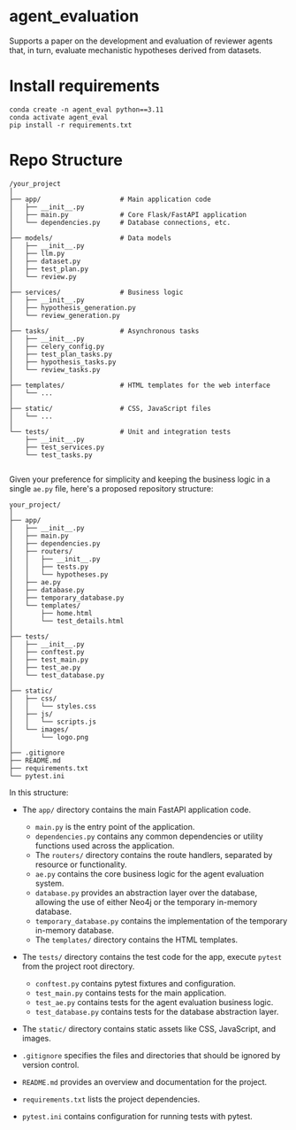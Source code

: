 # agent_evaluation
Supports a paper on the development and evaluation of reviewer agents that, in turn, evaluate mechanistic hypotheses derived from datasets.

# Install requirements 

```
conda create -n agent_eval python==3.11
conda activate agent_eval
pip install -r requirements.txt
```

# Repo Structure

```
/your_project
│
├── app/                    # Main application code
│   ├── __init__.py
│   ├── main.py             # Core Flask/FastAPI application
│   └── dependencies.py     # Database connections, etc.
│
├── models/                 # Data models
│   ├── __init__.py
│   ├── llm.py
│   ├── dataset.py
│   ├── test_plan.py
│   └── review.py
│
├── services/               # Business logic
│   ├── __init__.py
│   ├── hypothesis_generation.py
│   └── review_generation.py
│
├── tasks/                  # Asynchronous tasks
│   ├── __init__.py
│   ├── celery_config.py
│   ├── test_plan_tasks.py
│   ├── hypothesis_tasks.py
│   └── review_tasks.py
│
├── templates/              # HTML templates for the web interface
│   └── ...
│
├── static/                 # CSS, JavaScript files
│   └── ...
│
└── tests/                  # Unit and integration tests
    ├── __init__.py
    ├── test_services.py
    └── test_tasks.py


```

Given your preference for simplicity and keeping the business logic in a single `ae.py` file, here's a proposed repository structure:

```
your_project/
│
├── app/
│   ├── __init__.py
│   ├── main.py
│   ├── dependencies.py
│   ├── routers/
│   │   ├── __init__.py
│   │   ├── tests.py
│   │   └── hypotheses.py
│   ├── ae.py
│   ├── database.py
│   ├── temporary_database.py
│   └── templates/
│       ├── home.html
│       └── test_details.html
│
├── tests/
│   ├── __init__.py
│   ├── conftest.py
│   ├── test_main.py
│   ├── test_ae.py
│   └── test_database.py
│
├── static/
│   ├── css/
│   │   └── styles.css
│   ├── js/
│   │   └── scripts.js
│   └── images/
│       └── logo.png
│
├── .gitignore
├── README.md
├── requirements.txt
└── pytest.ini
```

In this structure:

- The `app/` directory contains the main FastAPI application code.
  - `main.py` is the entry point of the application.
  - `dependencies.py` contains any common dependencies or utility functions used across the application.
  - The `routers/` directory contains the route handlers, separated by resource or functionality.
  - `ae.py` contains the core business logic for the agent evaluation system.
  - `database.py` provides an abstraction layer over the database, allowing the use of either Neo4j or the temporary in-memory database.
  - `temporary_database.py` contains the implementation of the temporary in-memory database.
  - The `templates/` directory contains the HTML templates.

- The `tests/` directory contains the test code for the app, execute `pytest` from the project root directory.
  - `conftest.py` contains pytest fixtures and configuration.
  - `test_main.py` contains tests for the main application.
  - `test_ae.py` contains tests for the agent evaluation business logic.
  - `test_database.py` contains tests for the database abstraction layer.

- The `static/` directory contains static assets like CSS, JavaScript, and images.

- `.gitignore` specifies the files and directories that should be ignored by version control.

- `README.md` provides an overview and documentation for the project.

- `requirements.txt` lists the project dependencies.

- `pytest.ini` contains configuration for running tests with pytest.

